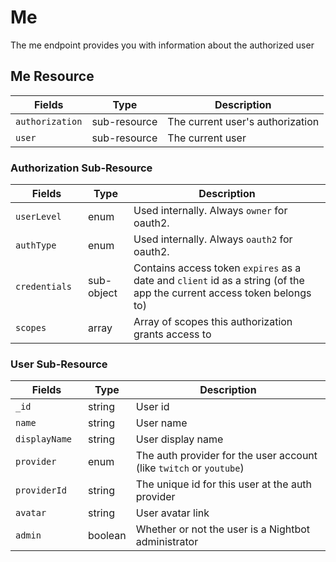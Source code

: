 # Me

The me endpoint provides you with information about the authorized user

## Me Resource

<table>
	<thead>
		<tr>
			<th style="width: 100px;">Fields</th>
			<th>Type</th>
			<th>Description</th>
		</tr>
	</thead>
	<tbody>
		<tr>
			<td><code>authorization</code></td>
			<td>sub-resource</td>
			<td>The current user's authorization</td>
		</tr>
		<tr>
			<td><code>user</code></td>
			<td>sub-resource</td>
			<td>The current user</td>
		</tr>
	</tbody>
</table>

### Authorization Sub-Resource

<table>
	<thead>
		<tr>
			<th style="width: 100px;">Fields</th>
			<th>Type</th>
			<th>Description</th>
		</tr>
	</thead>
	<tbody>
		<tr>
			<td><code>userLevel</code></td>
			<td>enum</td>
			<td>Used internally. Always <code>owner</code> for oauth2.</td>
		</tr>
		<tr>
			<td><code>authType</code></td>
			<td>enum</td>
			<td>Used internally. Always <code>oauth2</code> for oauth2.</td>
		</tr>
		<tr>
			<td><code>credentials</code></td>
			<td>sub-object</td>
			<td>Contains access token <code>expires</code> as a date and <code>client</code> id as a string (of the app the current access token belongs to)</td>
		</tr>
		<tr>
			<td><code>scopes</code></td>
			<td>array</td>
			<td>Array of scopes this authorization grants access to</td>
		</tr>
	</tbody>
</table>

### User Sub-Resource

<table>
	<thead>
		<tr>
			<th style="width: 100px;">Fields</th>
			<th>Type</th>
			<th>Description</th>
		</tr>
	</thead>
	<tbody>
		<tr>
			<td><code>_id</code></td>
			<td>string</td>
			<td>User id</td>
		</tr>
		<tr>
			<td><code>name</code></td>
			<td>string</td>
			<td>User name</td>
		</tr>
		<tr>
			<td><code>displayName</code></td>
			<td>string</td>
			<td>User display name</td>
		</tr>
		<tr>
			<td><code>provider</code></td>
			<td>enum</td>
			<td>The auth provider for the user account (like <code>twitch</code> or <code>youtube</code>)</td>
		</tr>
		<tr>
			<td><code>providerId</code></td>
			<td>string</td>
			<td>The unique id for this user at the auth provider</td>
		</tr>
		<tr>
			<td><code>avatar</code></td>
			<td>string</td>
			<td>User avatar link</td>
		</tr>
		<tr>
			<td><code>admin</code></td>
			<td>boolean</td>
			<td>Whether or not the user is a Nightbot administrator</td>
		</tr>
	</tbody>
</table>
